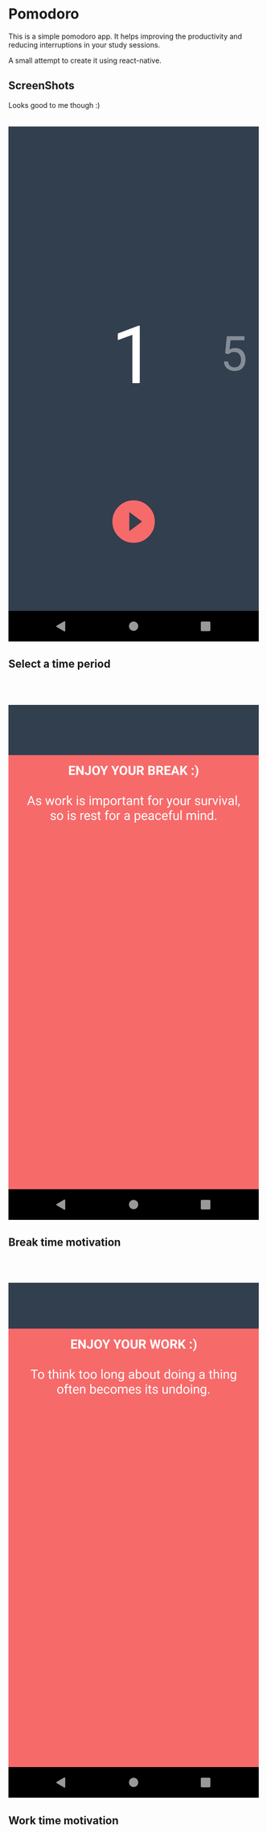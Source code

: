 # Pomodoro

This is a simple pomodoro app. It helps improving the productivity and reducing interruptions in your study sessions.

A small attempt to create it using react-native.

## ScreenShots

Looks good to me though :)
<br><br><br>
![](./assets/working.png)

## Select a time period

<br><br><br>
![](./assets/break.png)

## Break time motivation

<br><br><br>
![](./assets/work.png)

## Work time motivation
